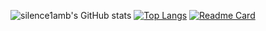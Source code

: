 <!--
**9aoyang/9aoyang** is a ✨ _special_ ✨ repository because its `README.md` (this file) appears on your GitHub profile.

Here are some ideas to get you started:

- 🔭 I’m currently working on ...
- 🌱 I’m currently learning ...
- 👯 I’m looking to collaborate on ...
- 🤔 I’m looking for help with ...
- 💬 Ask me about ...
- 📫 How to reach me: ...
- 😄 Pronouns: ...
- ⚡ Fun fact: ...
-->

![silence1amb's GitHub stats](https://github-readme-stats.vercel.app/api?username=9aoyang&count_private=true&show_icons=true&theme=github_dark)
[![Top Langs](https://github-readme-stats.vercel.app/api/top-langs/?username=anuraghazra&theme=github_dark&layout=compact)]()
[![Readme Card](https://github-readme-stats.vercel.app/api/pin/?username=9aoyang&repo=ts-axios&theme=github_dark)]()
